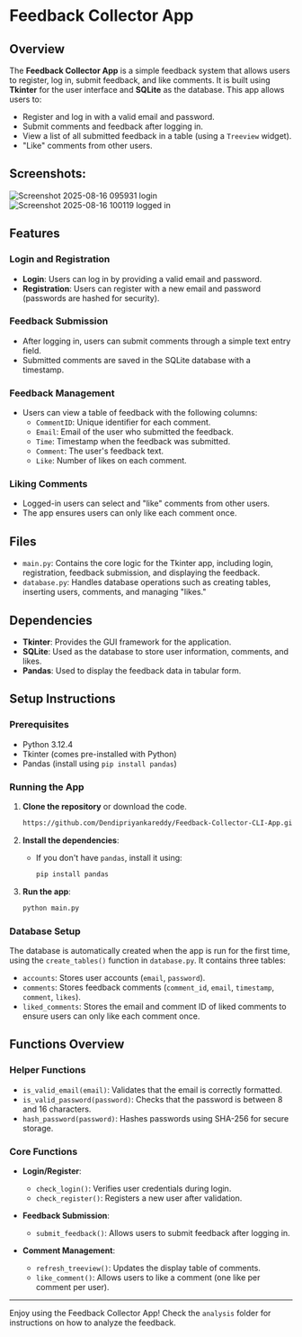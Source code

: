 
# Feedback Collector App

## Overview

The **Feedback Collector App** is a simple feedback system that allows users to register, log in, submit feedback, and like comments. It is built using **Tkinter** for the user interface and **SQLite** as the database. This app allows users to:

- Register and log in with a valid email and password.
- Submit comments and feedback after logging in.
- View a list of all submitted feedback in a table (using a `Treeview` widget).
- "Like" comments from other users.

## Screenshots:
![Screenshot 2025-08-16 095931 login](https://github.com/user-attachments/assets/a9ce028a-9772-45ac-9e85-0564721a83b4)
![Screenshot 2025-08-16 100119 logged in](https://github.com/user-attachments/assets/c89fa5d3-cb7a-4b56-b813-aac9715f08fa)
 
## Features

### Login and Registration

- **Login**: Users can log in by providing a valid email and password.
- **Registration**: Users can register with a new email and password (passwords are hashed for security).

### Feedback Submission

- After logging in, users can submit comments through a simple text entry field.
- Submitted comments are saved in the SQLite database with a timestamp.

### Feedback Management

- Users can view a table of feedback with the following columns: 
  - `CommentID`: Unique identifier for each comment.
  - `Email`: Email of the user who submitted the feedback.
  - `Time`: Timestamp when the feedback was submitted.
  - `Comment`: The user's feedback text.
  - `Like`: Number of likes on each comment.

### Liking Comments

- Logged-in users can select and "like" comments from other users.
- The app ensures users can only like each comment once.

## Files

- `main.py`: Contains the core logic for the Tkinter app, including login, registration, feedback submission, and displaying the feedback.
- `database.py`: Handles database operations such as creating tables, inserting users, comments, and managing "likes."

## Dependencies

- **Tkinter**: Provides the GUI framework for the application.
- **SQLite**: Used as the database to store user information, comments, and likes.
- **Pandas**: Used to display the feedback data in tabular form.
  
## Setup Instructions

### Prerequisites

- Python 3.12.4
- Tkinter (comes pre-installed with Python)
- Pandas (install using `pip install pandas`)

### Running the App

1. **Clone the repository** or download the code.

   ```bash
   https://github.com/Dendipriyankareddy/Feedback-Collector-CLI-App.git
   ```
2. **Install the dependencies**:
   - If you don't have `pandas`, install it using:
     ```bash
     pip install pandas
     ```
   
3. **Run the app**:
   ```bash
   python main.py
   ```

### Database Setup

The database is automatically created when the app is run for the first time, using the `create_tables()` function in `database.py`. It contains three tables:

- `accounts`: Stores user accounts (`email`, `password`).
- `comments`: Stores feedback comments (`comment_id`, `email`, `timestamp`, `comment`, `likes`).
- `liked_comments`: Stores the email and comment ID of liked comments to ensure users can only like each comment once.

## Functions Overview

### Helper Functions

- `is_valid_email(email)`: Validates that the email is correctly formatted.
- `is_valid_password(password)`: Checks that the password is between 8 and 16 characters.
- `hash_password(password)`: Hashes passwords using SHA-256 for secure storage.

### Core Functions

- **Login/Register**:
  - `check_login()`: Verifies user credentials during login.
  - `check_register()`: Registers a new user after validation.
  
- **Feedback Submission**:
  - `submit_feedback()`: Allows users to submit feedback after logging in.
  
- **Comment Management**:
  - `refresh_treeview()`: Updates the display table of comments.
  - `like_comment()`: Allows users to like a comment (one like per comment per user).


---

Enjoy using the Feedback Collector App! Check the `analysis` folder for instructions on how to analyze the feedback.



